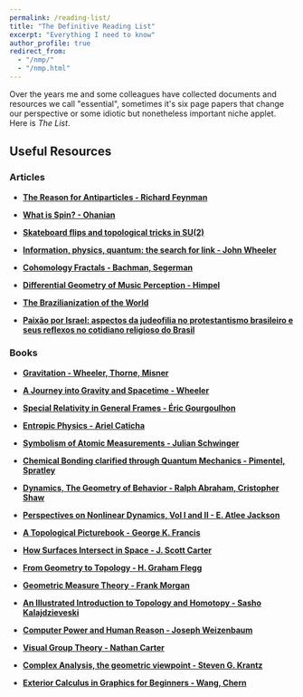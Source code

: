 ```yaml
---
permalink: /reading-list/
title: "The Definitive Reading List"
excerpt: "Everything I need to know"
author_profile: true
redirect_from: 
  - "/nmp/"
  - "/nmp.html"
---
```


Over the years me and some colleagues have collected documents
and resources we call "essential", sometimes it's six page papers
that change our perspective or some idiotic but nonetheless
important niche applet. Here is *The List*.

## Useful Resources

### Articles
- **[The Reason for Antiparticles - Richard Feynman]()**
- **[What is Spin? - Ohanian]()**
- **[Skateboard flips and topological tricks in SU(2)]()**
- **[Information, physics, quantum: the search for link - John Wheeler]()**
- **[Cohomology Fractals - Bachman, Segerman]()**
- **[Differential Geometry of Music Perception - Himpel]()**


- **[The Brazilianization of the World](https://americanaffairsjournal.org/2021/05/the-brazilianization-of-the-world/)**
- **[Paixão por Israel: aspectos da judeofilia no protestantismo brasileiro e seus reflexos no cotidiano religioso do Brasil](https://andredanielreinke.com.br/paixao-por-israel-aspectos-da-judeofilia-no-protestantismo-brasileiro-e-seus-reflexos-no-cotidiano-religioso-do-brasil/)**


### Books

- **[Gravitation - Wheeler, Thorne, Misner]()**
- **[A Journey into Gravity and Spacetime - Wheeler]()**
- **[Special Relativity in General Frames - Éric Gourgoulhon](https://example.com)**
- **[Entropic Physics - Ariel Caticha]()**


- **[Symbolism of Atomic Measurements - Julian Schwinger]()**
- **[Chemical Bonding clarified through Quantum Mechanics - Pimentel, Spratley]()**


- **[Dynamics, The Geometry of Behavior - Ralph Abraham, Cristopher Shaw](https://example.com)**
- **[Perspectives on Nonlinear Dynamics, Vol I and II - E. Atlee Jackson]()**
- **[A Topological Picturebook - George K. Francis]()**
- **[How Surfaces Intersect in Space - J. Scott Carter]()**
- **[From Geometry to Topology - H. Graham Flegg]()**
- **[Geometric Measure Theory - Frank Morgan]()**
- **[An Illustrated Introduction to Topology and Homotopy - Sasho Kalajdzieveski]()**



- **[Computer Power and Human Reason - Joseph Weizenbaum]()**
- **[Visual Group Theory - Nathan Carter]()**
- **[Complex Analysis, the geometric viewpoint - Steven G. Krantz]()**
- **[Exterior Calculus in Graphics for Beginners - Wang, Chern]()**



